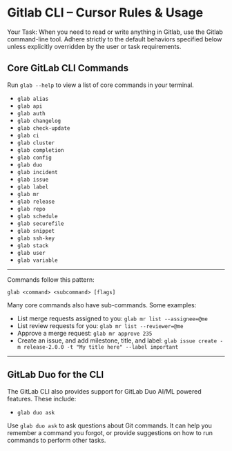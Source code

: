 # Gitlab CLI – Cursor Rules & Usage

Your Task: When you need to read or write anything in Gitlab, use the Gitlab command-line tool. Adhere strictly to the default behaviors specified below unless explicitly overridden by the user or task requirements.

## Core GitLab CLI Commands

Run `glab --help` to view a list of core commands in your terminal.

- `glab alias`
- `glab api`
- `glab auth`
- `glab changelog`
- `glab check-update`
- `glab ci`
- `glab cluster`
- `glab completion`
- `glab config`
- `glab duo`
- `glab incident`
- `glab issue`
- `glab label`
- `glab mr`
- `glab release`
- `glab repo`
- `glab schedule`
- `glab securefile`
- `glab snippet`
- `glab ssh-key`
- `glab stack`
- `glab user`
- `glab variable`

---

Commands follow this pattern:

`glab <command> <subcommand> [flags]`

Many core commands also have sub-commands. Some examples:

* List merge requests assigned to you: `glab mr list --assignee=@me`
* List review requests for you: `glab mr list --reviewer=@me`
* Approve a merge request: `glab mr approve 235`
* Create an issue, and add milestone, title, and label: `glab issue create -m release-2.0.0 -t "My title here" --label important`

---

## GitLab Duo for the CLI

The GitLab CLI also provides support for GitLab Duo AI/ML powered features. These include:

* `glab duo ask`

Use `glab duo ask` to ask questions about Git commands. It can help you remember a command you forgot, or provide suggestions on how to run commands to perform other tasks.
